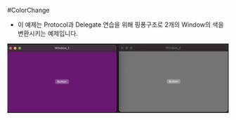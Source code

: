 #ColorChange

- 이 예제는 Protocol과 Delegate 연습을 위해 핑퐁구조로 2개의 Window의 색을 변환시키는 예제입니다. 

![run screen](./image.png)
